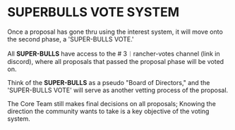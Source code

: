 # SUPERBULLS VOTE SYSTEM

Once a proposal has gone thru using the interest system, it will move onto the second phase, a 'SUPER-BULLS VOTE.'

All **SUPER-BULLS** have access to the # 3︱rancher-votes channel (link in discord), where all proposals that passed the proposal phase will be voted on.

Think of the **SUPER-BULLS** as a pseudo "Board of Directors," and the 'SUPER-BULLS VOTE' will serve as another vetting process of the proposal.

The Core Team still makes final decisions on all proposals; Knowing the direction the community wants to take is a key objective of the voting system.&#x20;
